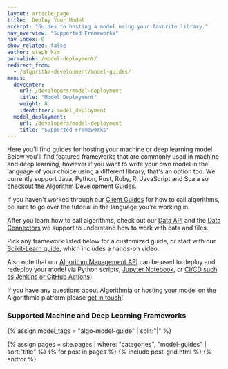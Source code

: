 ```yaml
---
layout: article_page
title:  Deploy Your Model
excerpt: "Guides to hosting a model using your favorite library."
nav_overview: "Supported Frameworks"
nav_index: 0
show_related: false
author: steph_kim
permalink: /model-deployment/
redirect_from:
  - /algorithm-development/model-guides/
menus:
  devcenter:
    url: /developers/model-deployment
    title: "Model Deployment"
    weight: 8
    identifier: model_deployment
  model_deployment:
    url: /developers/model-deployment
    title: "Supported Frameworks"
---
```


Here you'll find guides for hosting your machine or deep learning model. Below you'll find featured frameworks that are commonly used in machine and deep learning, however if you want to write your own model in the language of your choice using a different library, that's an option too. We currently support Java, Python, Rust, Ruby, R, JavaScript and Scala so checkout the <a href="{{site.baseurl}}/algorithm-development">Algorithm Development Guides</a>.

If you haven't worked through our <a href="{{site.baseurl}}/clients">Client Guides</a> for how to call algorithms, be sure to go over the tutorial in the language you're working in.

After you learn how to call algorithms, check out our <a href="http://docs.algorithmia.com/">Data API</a> and the <a href="{{site.baseurl}}/data">Data Connectors</a> we support to understand how to work with data and files.

Pick any framework listed below for a customized guide, or start with our <a href="{{site.baseurl}}/model-deployment/scikit">Scikit-Learn guide</a>, which includes a hands-on video.

Also note that our [Algorithm Management API]({{site.baseurl}}/algorithm-development/algorithm-management-api) can be used to deploy and redeploy your model via Python scripts, [Jupyter Notebook](https://github.com/algorithmiaio/model-deployment/), or [CI/CD such as Jenkins or GitHub Actions]({{site.baseurl}}/algorithm-development/ci-cd)).

If you have any questions about Algorithmia or <a href="https://blog.algorithmia.com/how-we-hosted-our-model-as-a-microservice/">hosting your model</a> on the Algorithmia platform please <a href="mailto:support@algorithmia.com">get in touch</a>!

### Supported Machine and Deep Learning Frameworks
{% assign model_tags = "algo-model-guide" | split:"|" %}
<div>
  <div class="syn-row">
    {% assign pages = site.pages | where: "categories", "model-guides" | sort:"title" %}
    {% for post in pages %}
      {% include post-grid.html %}
    {% endfor %}
  </div>
</div>